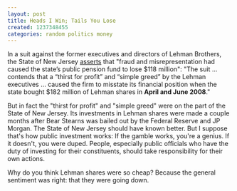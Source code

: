 ```yaml
---
layout: post
title: Heads I Win; Tails You Lose
created: 1237348455
categories: random politics money
---
```

In a suit against the former executives and directors of Lehman Brothers, the State of New Jersey [asserts](http://www.nytimes.com/2009/03/18/business/18lehman.html) that "fraud and misrepresentation had caused the state’s public pension fund to lose $118 million": "The suit ... contends that a “thirst for profit” and “simple greed” by the Lehman executives ... caused the firm to misstate its financial position when the state bought $182 million of Lehman shares in <strong>April and June 2008</strong>."

But in fact the "thirst for profit" and "simple greed" were on the part of the State of New Jersey. Its investments in Lehman shares were made a couple months after Bear Stearns was bailed out by the Federal Reserve and JP Morgan. The State of New Jersey should have known better. But I suppose that's how public investment works: If the gamble works, you're a genius. If it doesn't, you were duped. People, especially public officials who have the duty of investing for their constituents, should take responsibility for their own actions.

Why do you think Lehman shares were so cheap? Because the general sentiment was right: that they were going down.
